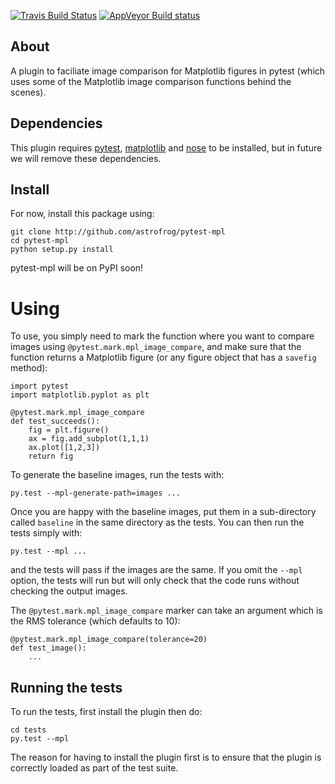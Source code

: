 [![Travis Build Status](https://travis-ci.org/astrofrog/pytest-mpl.svg?branch=master)](https://travis-ci.org/astrofrog/pytest-mpl) 
[![AppVeyor Build status](https://ci.appveyor.com/api/projects/status/mf7hs44scg5mvcyo?svg=true)](https://ci.appveyor.com/project/astrofrog/pytest-mpl)


About
-----

A plugin to faciliate image comparison for Matplotlib figures in pytest (which
uses some of the Matplotlib image comparison functions behind the scenes).

Dependencies
------------

This plugin requires [pytest](http://pytest.org), [matplotlib](http://www.matplotlib.org) and
[nose](http://nose.readthedocs.org/) to be installed, but in future we will
remove these dependencies.

Install
-------

For now, install this package using:

    git clone http://github.com/astrofrog/pytest-mpl
    cd pytest-mpl
    python setup.py install
    
pytest-mpl will be on PyPI soon!    

Using
=====

To use, you simply need to mark the function where you want to compare images
using ``@pytest.mark.mpl_image_compare``, and make sure that the function
returns a Matplotlib figure (or any figure object that has a ``savefig``
method):


    import pytest
    import matplotlib.pyplot as plt

    @pytest.mark.mpl_image_compare
    def test_succeeds():
        fig = plt.figure()
        ax = fig.add_subplot(1,1,1)
        ax.plot([1,2,3])
        return fig
        
To generate the baseline images, run the tests with:

    py.test --mpl-generate-path=images ...
    
Once you are happy with the baseline images, put them in a sub-directory called
``baseline`` in the same directory as the tests. You can then run the tests
simply with:

    py.test --mpl ...
    
and the tests will pass if the images are the same. If you omit the ``--mpl``
option, the tests will run but will only check that the code runs without
checking the output images.

The ``@pytest.mark.mpl_image_compare`` marker can take an argument which is the
RMS tolerance (which defaults to 10):

    @pytest.mark.mpl_image_compare(tolerance=20)
    def test_image():
        ...
        
Running the tests
-----------------

To run the tests, first install the plugin then do:

    cd tests
    py.test --mpl

The reason for having to install the plugin first is to ensure that the plugin
is correctly loaded as part of the test suite.
